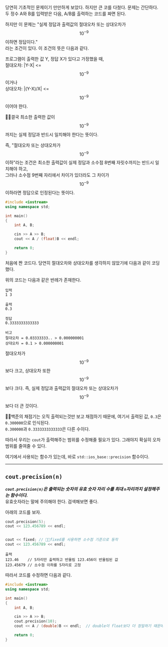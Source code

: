 당연히 기초적인 문제이기 만만하게 보았다. 하지만 큰 코를 다쳤다.
문제는 간단하다. 두 정수 A와 B를 입력받은 다음, A/B를 출력하는 코드를 짜면 된다. 

하지만 이 문제는 "실제 정답과 출력값의 절대오차 또는 상대오차가 $$10^{-9}$$ 이하면 정답이다."   
라는 조건이 있다. 이 조건의 뜻은 다음과 같다. 

프로그램이 출력한 값 Y, 정답 X가 있다고 가정했을 때,   
절대오차: |Y-X| <= $$10^{-9}$$ 이거나   
상대오차: |(Y-X)/X| <= $$10^{-9}$$이어야 한다.

🎈🎈결국 최소한 출력한 값이 $$10^{-9}$$ 까지는 실제 정답과 반드시 일치해야 한다는 뜻이다.

즉, "절대오차 또는 상대오차가 $$10^{-9}$$ 이하"라는 조건은 최소한 출력값이 실제 정답과 소수점 8번째 자릿수까지는 반드시 일치해야 하고,   
그러나 소수점 9번째 자리에서 차이가 있더라도 그 차이가 $$10^{-9}$$ 이하라면 정답으로 인정된다는 뜻이다.


```cpp
#include <iostream>
using namespace std;

int main()
{
	int A, B;

	cin >> A >> B;
	cout << A / (float)B << endl;

	return 0;
}
```
처음에 짠 코드다. 당연히 절대오차와 상대오차를 생각하지 않았기에 다음과 같이 코딩했다. 

위의 코드는 다음과 같은 반례가 존재한다.

```
입력
1 3

출력
0.3  

정답
0.3333333333333

비고
절대오차 = 0.03333333.. > 0.000000001
상대오차 = 0.1 > 0.000000001
```
절대오차가 $$10^{-9}$$보다 크고, 상대오차 또한 $$10^{-9}$$보다 크다. 즉, 실제 정답과 출력값의 절대오차 또는 상대오차가 $$10^{-9}$$ 보다 더 큰 것이다.

🎈🎈백준의 채점기는 오직 출력되는것만 보고 채점하기 때문에, 여기서 출력된 값, `0.3`은 `0.300000`으로 인식된다.   
`0.300000`과 `0.3333333333333`은 다른 수이다.   

따라서 우리는 `cout`가 출력해주는 범위를 수정해줄 필요가 있다. 그래야지 확실히 오차범위를 줄여줄 수 있다.

여기에서 사용되는 함수가 있는데, 바로 `std::ios_base::precision` 함수이다.


---


## `cout.precision(n)`

***`cout.precision(n)`은 출력되는 숫자의 유효 숫자 자리 수를 최대 `n`자리까지 설정해주는 함수이다.***   
유효숫자라는 말에 주의해야 한다. 검색해보면 좋다.

아래의 코드를 보자.
```cpp
cout.precision(5);
cout << 123.456789 << endl;


cout << fixed; // 🎈🎈fixed를 사용하면 소수점 기준으로 동작
cout << 123.456789 << endl;
```

```
출력
123.46    // 5자리만 출력하고 반올림 123.456이 반올림된 값
123.45679 // 소수점 이하를 5자리로 고정
```

따라서 코드를 수정하면 다음과 같다.
```cpp
#include <iostream>
using namespace std;

int main()
{
	int A, B;

	cin >> A >> B;
	cout.precision(10);
	cout << A / (double)B << endl;  // double이 float보다 더 정밀하기 때문에 double을 사용해줘야 한다.

	return 0;
}
```


